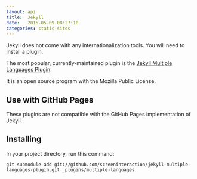 ```yaml
---
layout: api
title:  Jekyll
date:   2015-05-09 08:27:10
categories: static-sites
---
```


Jekyll does not come with any internationalization tools. You will need to install a plugin.

The most popular, currently-maintained plugin is the [Jekyll Multiple Languages Plugin](https://github.com/screeninteraction/jekyll-multiple-languages-plugin).

It is an open source program with the Mozilla Public License.

## Use with GitHub Pages

These plugins are not compatible with the GitHub Pages implementation of Jekyll.

## Installing

In your project directory, run this command:

```git submodule add git://github.com/screeninteraction/jekyll-multiple-languages-plugin.git _plugins/multiple-languages```
